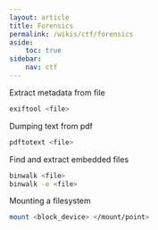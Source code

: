 ```yaml
---
layout: article
title: Forensics
permalink: /wikis/ctf/forensics
aside:
    toc: true
sidebar:
    nav: ctf
---
```


Extract metadata from file
```bash
exiftool <file>
```

Dumping text from pdf
```bash
pdftotext <file>
```

Find and extract embedded files
```bash
binwalk <file>
binwalk -e <file>
```

Mounting a filesystem
```bash
mount <block_device> </mount/point>
```

